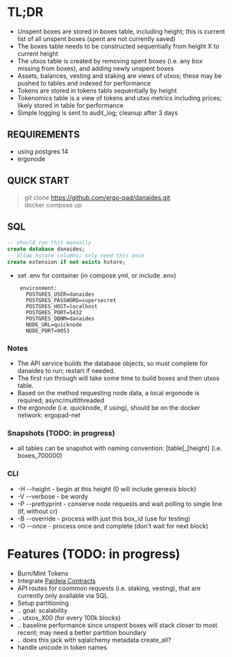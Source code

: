 # TL;DR
- Unspent boxes are stored in boxes table, including height; this is current list of all unspent boxes (spent are not currently saved)
- The boxes table needs to be constructed sequentially from height X to current height
- The utxos table is created by removing spent boxes (i.e. any box missing from boxes), and adding newly unspent boxes
- Assets, balances, vesting and staking are views of utxos; these may be pushed to tables and indexed for performance
- Tokens are stored in tokens tabls sequentially by height
- Tokenomics table is a view of tokens and utxo metrics including prices; likely stored in table for performance
- Simple logging is sent to audit_log; cleanup after 3 days

## REQUIREMENTS
- using postgres 14
- ergonode

## QUICK START
> git clone https://github.com/ergo-pad/danaides.git<br>
> docker compose up<br>

## SQL
```sql
-- should run this manually
create database danaides;
-- allow hstore columns; only need this once
create extension if not exists hstore;
```

- set .env for container (in compose.yml, or include .env)
```
    environment:
      POSTGRES_USER=danaides
      POSTGRES_PASSWORD=supersecret
      POSTGRES_HOST=localhost
      POSTGRES_PORT=5432
      POSTGRES_DBNM=danaides
      NODE_URL=quicknode
      NODE_PORT=9053
```

### Notes
- The API service builds the database objects, so must complete for danaides to run; restart if needed.
- The first run through will take some time to build boxes and then utxos table.
- Based on the method requesting node data, a local ergonode is required; async/multithreaded
- the ergonode (i.e. quicknode, if using), should be on the docker network: ergopad-net

### Snapshots (TODO: in progress)
- all tables can be snapshot with naming convention: [table]_[height] (i.e. boxes_700000)

### CLI
- -H --height - begin at this height (0 will include genesis block)
- -V --verbose - be wordy
- -P --prettyprint - conserve node requests and wait polling to single line (lf, without cr)
- -B --override - process with just this box_id (use for testing)
- -O --once - process once and complete (don't wait for next block)

# Features (TODO: in progress)
- Burn/Mint Tokens
- Integrate [Paideia Contracts](https://github.com/ergo-pad/paideia-contracts)
- API routes for coommon requests (i.e. staking, vesting), that are currently only available via SQL
- Setup partitioning
- .. goal: scalability
- .. utxos_X00 (for every 100k blocks)
- .. baseline performance since unspent boxes will stack closer to most recent; may need a better partition boundary
- .. does this jack with sqlalchemy metadata create_all?
- handle unicode in token names
